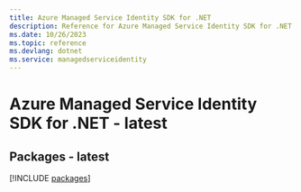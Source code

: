 ```yaml
---
title: Azure Managed Service Identity SDK for .NET
description: Reference for Azure Managed Service Identity SDK for .NET
ms.date: 10/26/2023
ms.topic: reference
ms.devlang: dotnet
ms.service: managedserviceidentity
---
```

# Azure Managed Service Identity SDK for .NET - latest
## Packages - latest
[!INCLUDE [packages](managed-service-identity-index.md)]